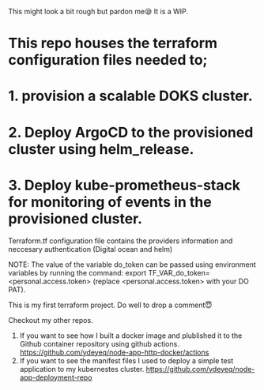 This might look a bit rough but pardon me😪 It is a WIP.

# This repo houses the terraform configuration files needed to;

# 1. provision a scalable DOKS cluster.

# 2. Deploy ArgoCD to the provisioned cluster using helm_release.

# 3. Deploy kube-prometheus-stack for monitoring of events in the provisioned cluster.


Terraform.tf configuration file contains the providers information and neccesary authentication (Digital ocean and helm)

NOTE: The value of the variable do_token can be passed using environment variables by 
running the command: export TF_VAR_do_token=<personal.access.token> 
(replace <personal.access.token> with your DO PAT).

This is my first terraform project. Do well to drop a comment😇

Checkout my other repos. 
1. If you want to see how I built a docker image and plublished it to the Github container repository using github actions. https://github.com/ydeyeq/node-app-http-docker/actions
2. If you want to see the manifest files I used to deploy a simple test application to my kubernestes cluster.
https://github.com/ydeyeq/node-app-deployment-repo
